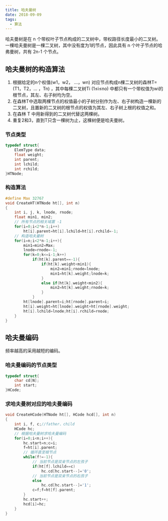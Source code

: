 ```yaml
---
title: 哈夫曼树
date: 2018-09-09
tags:
  - 算法
---
```


哈夫曼树是在 n 个带权叶子节点构成的二叉树中，带权路径长度最小的二叉树。一棵哈夫曼树是一棵二叉树，其中没有度为1的节点，因此具有 n 个叶子节点的哈弗曼树，共有 2n-1 个节点。

## 哈夫曼树的构造算法

1. 根据给定的n个权值(w1，w2， …，wn) 对应节点构成n棵二叉树的森林T=(T1，T2，… ，Tn) ，其中每棵二叉树Ti (1≤i≤no) 中都只有一个带权值为wi的根节点，其左、右子树均为空。
2. 在森林T中选取两棵节点的权值最小的子树分别作为左、右子树构造一棵新的二叉树，且置新的二叉树的根节点的权值为其左、右子树上根的权值之和。
3. 在森林 T 中用新得到的二叉树代替这两棵树。
4. 重复2和3，直到T只含一棵树为止，这棵树便是哈夫曼树。

### 节点类型

```C
typedef struct{
    ElemType data;
    float weight;
    int parent;
    int lchild;
    int rchild;
}HTNode;
```

### 构造算法

```C
#define Max 32767
void CreateHT(HTNode ht[], int n)
{
    int i, j, k, lnode, rnode;
    float min1, min2;
    // 所有节点的相关域置 -1
    for(i=0;i<2*n-1;i++)
        ht[i].parent=ht[i].lchild=ht[i].rchild=-1;
    // 构造哈夫曼树
    for(i=n;i<2*n-1;i++){
        min1=min2=Max;
        lnode=rnode=-1;
        for(k=0;k<=i-1;k++)
            if(ht[k].parent==-1){
                if(ht[k].weight<min1){
                    min2=min1;rnode=lnode;
                    min1=ht[k].weight;lnode=k;
                }
                else if(ht[k].weight<min2){
                    min2=ht[k].weight;rnode=k;
                }
            }
        ht[lnode].parent=i;ht[rnode].parent=i;
        ht[i].weight=ht[lnode].weight+ht[rnode].weight;
        ht[i].lchild=lnode;ht[i].rchild=rnode;
    }
}
```

## 哈夫曼编码

频率越高的采用越短的编码。

### 哈夫曼编码的节点类型

```C
typedef struct{
    char cd[N];
    int start;
}HCode;
```

### 求哈夫曼树对应的哈夫曼编码

```C
void CreateHCode(HTNode ht[], HCode hcd[], int n)
{
    int i, f, c;//father、child
    HCode hc;
    // 根据哈夫曼树求哈夫曼编码
    for(i=0;i<n;i++){
        hc.start=n;c=i;
        f=ht[i].parent;
        // 循环直至根节点
        while(f!=-1){
            // 当前节点是双亲节点的左孩子
            if(ht[f].lchild==c)
                hc.cd[hc.start--]='0';
            // 当前节点是双亲节点的右孩子
            else
                hc.cd[hc.start--]='1';
            c=f;f=ht[f].parent;
        }
        hc.start++;
        hcd[i]=hc;
    }
}
```

